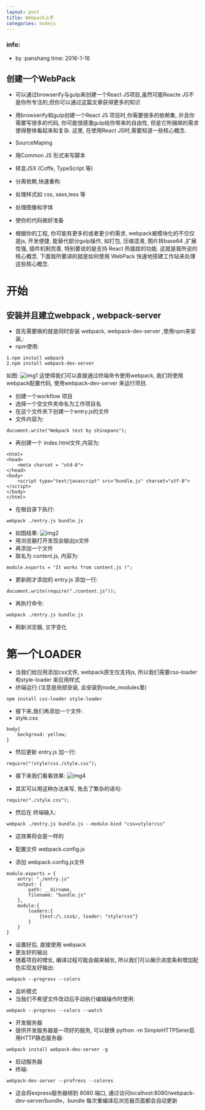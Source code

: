 ```yaml
---
layout: post
title: Webpack上手
categories: nodejs
---
```


### info:
- by :panshang time: 2016-1-16
## 创建一个WebPack
- 可以通过browserify与gulp来创建一个React JS项目,虽然可能Reacte JS不是你所专注的,但你可以通过这篇文章获得更多的知识

- 用browserify和gulp创建一个React JS 项目时,你需要很多的依赖集, 并且你需要写很多的代码, 你可能很感激gulp给你带来的自由性, 但是它所捆绑的需求使得整体看起来和复杂. 这里, 在使用React JS时,需要知道一些核心概念.
 - SourceMaping
 - 用Common JS 形式来写脚本
 - 转变JSX (Coffe, TypeScript 等)
 - 分离依赖,快速重构
 - 处理样式如 css, sass,less 等
 - 处理图像和字体
 - 使你的代码做好准备
- 根据你的工程, 你可能有更多的或者更少的需求, webpack被模块化的不仅仅是js, 开发便捷, 能替代部分gulp操作, 如打包, 压缩混淆, 图片转base64 ,扩展性强, 插件机制完善, 特别要说的是支持 React 热插拔的功能. 这就是我所说的核心概念. 下面我所要讲的就是如何使用 WebPack 快速地搭建工作站来处理这些核心概念.

# 开始
## 安装并且建立webpack , webpack-server
- 首先需要做的就是同时安装 webpack, webpack-dev-server ,使用npm来安装,:
 - npm使用:
 
```
1.npm install webpack
2.npm install webpack-dev-server
```
 如图: 
 ![img1](http://img.blog.csdn.net/20160116201442457)
 这使得我们可以直接通过终端命令使用webpack, 我们将使用webpack配置代码, 使用webpack-dev-server 来运行项目.
- 创建一个workflow 项目
 - 选择一个空文件夹命名为工作项目名
 - 在这个文件夹下创建一个entry.js的文件
 - 文件内容为: 
 
```
document.write("Webpack test by shinepans");
```
 - 再创建一个 index.html文件,内容为:
 
```
<html>
<head>
    <meta charset = "utd-8">
</head>
<body>
    <script type="text/javascript" src="bundle.js" charset="utf-8"></script>
</body>
</html>
```
 - 在根目录下执行:

```
webpack ./entry.js bundle.js
``` 
 - 如图结果: 
 ![img2](http://img.blog.csdn.net/20160116201532147)
 - 用浏览器打开发现会输出js文件
- 再添加一个文件
 - 取名为 content.js, 内容为:
```
module.exports = "It works from content.js !";
```
 - 更新刚才添加的 entry.js 添加一行:
 
```
document.write(require("./content.js"));
```
 - 再执行命令:
 
```
webpack ./entry.js bundle.js
```
 - 刷新浏览器, 文字变化
 
 # 第一个LOADER
 - 当我们给应用添加css文件, webpack原生仅支持js, 所以我们需要css-loader 和style-loader 来应用样式
  - 终端运行:(注意是局部安装, 会安装到node_modules里)
  
```
npm install css-loader style-loader
```
 - 接下来,我们再添加一个文件: 
  - style.css
  
```
body{
    backgroud: yellow;
}
```
 - 然后更新 entry.js 加一行:
 
```
require("!style!css./style.css");
```
 - 接下来我们看看效果:
![img4](http://img.blog.csdn.net/20160116201743572)
 
 - 其实可以用这种办法来写, 免去了繁杂的语句:
 
```
require("./style.css");
```
 - 然后在 终端输入:
 
```
webpack ./entry.js bundle.js --module-bind "css=style!css"
```
 - 这效果将会是一样的

- 配置文件 webpack.config.js
 - 添加 webpack.config.js文件
```
module.exports = {
    entry: "./entry.js"
    output: {
        path: __dirname,
        filename: "bundle.js"
    },
    module:{
        loaders:{
            {test:/\.css$/, loader: "style!css"}
        }
    }
}
```
 - 设置好后, 直接使用 webpack 
- 更友好的输出
 - 随着项目的增长, 编译过程可能会越来越长, 所以我们可以展示进度条和增加配色实现友好输出:
 
```
webpack --progress --colors
```
 
- 监听模式
 - 当我们不希望文件改动后手动执行编辑操作时使用:
 
```
webpack --progress --colors --watch
```
- 开发服务器
 - 提供开发服务器是一项好的服务, 可以替换 python -m SimpleHTTPSerer启用HTTP静态服务器:
 
```
webpack install webpack-dev-server -g
```
- 启动服务器
 - 终端:

```
webpack-dev-server --profress --colores
```
  - 这会将express服务器绑到 8080 端口, 通过访问localhost:8080/webpack-dev-server/bundle，bundle 每次重编译后浏览器页面都会自动更新